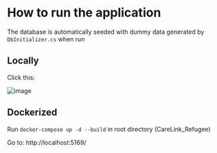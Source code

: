 # How to run the application
The database is automatically seeded with dummy data generated by 
```DbInitializer.cs```
when run

## Locally
Click this:

![image](https://github.com/user-attachments/assets/61df64d0-0ccf-49fd-bed3-d32aa9011209)

## Dockerized
Run ```docker-compose up -d --build``` in root directory (CareLink_Refugee)

Go to:
http://localhost:5169/
